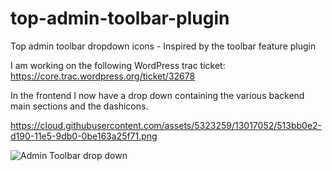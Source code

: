 # top-admin-toolbar-plugin
Top admin toolbar dropdown icons - Inspired by the toolbar feature plugin

I am working on the following WordPress trac ticket: https://core.trac.wordpress.org/ticket/32678

In the frontend I now have a drop down containing the various backend main sections and the dashicons.

https://cloud.githubusercontent.com/assets/5323259/13017052/513bb0e2-d190-11e5-9db0-0be163a25f71.png

![Admin Toolbar drop down](assets/5323259/13017052/513bb0e2-d190-11e5-9db0-0be163a25f71.png?raw=true "Admin toolbar drop down")
